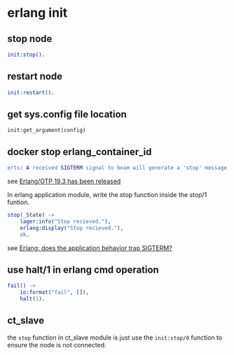 # erlang init

## stop node

``` erlang
init:stop().
```

## restart node

``` erlang
init:restart().
```

## get sys.config file location

``` shell
init:get_argument(config)
```

## docker stop erlang_container_id

``` erlang
erts: A received SIGTERM signal to beam will generate a 'stop' message to the init process and terminate the Erlang VM nicely. This is equivalent to calling init:stop/0.
```
see [Erlang/OTP 19.3 has been released](http://www.erlang.org/news/110)

In erlang application module, write the stop function inside the stop/1 funtion.

``` erlang
stop(_State) ->
    lager:info("Stop recieved."),
    erlang:display("Stop recieved."),
    ok.
```
see [Erlang: does the application behavior trap SIGTERM?](https://stackoverflow.com/questions/42912781/erlang-does-the-application-behavior-trap-sigterm)

## use halt/1 in erlang cmd operation

``` erlang
fail() ->
    io:format("fail", []),
    halt(1).
```

## ct_slave
the `stop` function in ct_slave module is just use the `init:stop/0` function to ensure the node is not connected.
